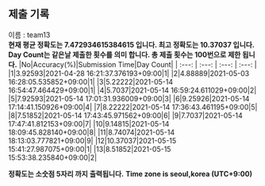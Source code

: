 


  
## 제출 기록  
이름 : team13  
**현재 평균 정확도는 7.472934615384615 입니다. 최고 정확도는 10.37037 입니다.**  
**Day Count는 같은날 제출한 횟수를 의미 합니다. 총 제출 횟수는 100번으로 제한 됩니다.**
|No|Accuracy(%)|Submission Time|Day Count|
| :---: | :---: | :---: | :---: |
|1|3.92593|2021-04-28 16:21:37.376193+09:00|1|
|2|4.88889|2021-05-03 16:28:05.535852+09:00|1|
|3|5.22222|2021-05-14 16:54:47.464429+09:00|1|
|4|5.7037|2021-05-14 16:59:24.611029+09:00|2|
|5|7.92593|2021-05-14 17:01:31.936009+09:00|3|
|6|9.25926|2021-05-14 17:14:41.150926+09:00|4|
|7|8.22222|2021-05-14 17:36:43.461195+09:00|5|
|8|7.51852|2021-05-14 17:43:45.971562+09:00|6|
|9|7.7037|2021-05-14 17:47:41.812153+09:00|7|
|10|9.14815|2021-05-14 18:09:45.828140+09:00|8|
|11|8.74074|2021-05-14 18:13:03.777821+09:00|9|
|12|10.37037|2021-05-15 15:41:27.987075+09:00|1|
|13|8.51852|2021-05-15 15:53:38.235840+09:00|2|


**정확도는 소숫점 5자리 까지 출력됩니다.**
**Time zone is seoul,korea (UTC+9:00)**
